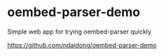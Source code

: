 # oembed-parser-demo
Simple web app for trying oembed-parser quickly

https://github.com/ndaidong/oembed-parser-demo

